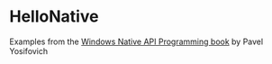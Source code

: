 # HelloNative
Examples from the [Windows Native API Programming book](https://www.amazon.com/Windows-Native-Programming-Pavel-Yosifovich/dp/B0D7S5LVXZ) by Pavel Yosifovich